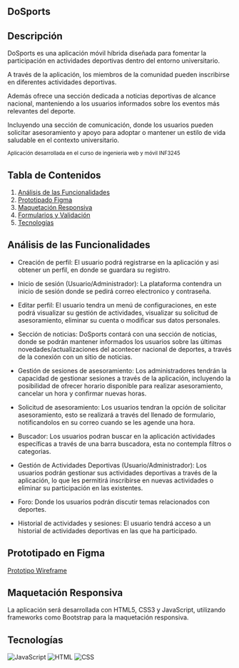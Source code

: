 ## DoSports
## Descripción

DoSports es una aplicación móvil híbrida diseñada para fomentar la participación en actividades deportivas dentro del entorno universitario.

A través de la aplicación, los miembros de la comunidad pueden inscribirse en diferentes actividades deportivas.

Además ofrece una sección dedicada a noticias deportivas de alcance nacional, manteniendo a los usuarios informados sobre los eventos más relevantes del deporte.

Incluyendo una sección de comunicación, donde los usuarios pueden solicitar asesoramiento y apoyo para adoptar o mantener un estilo de vida saludable en el contexto universitario.

<sub>Aplicación desarrollada en el curso de ingenieria web y móvil INF3245</sub>

## Tabla de Contenidos

1. [Análisis de las Funcionalidades](#análisisdelasfuncionalidades)
2. [Prototipado Figma](#prototipadofigma)
3. [Maquetación Responsiva](#aaquetaciónresponsiva)
4. [Formularios y Validación](#formulariosyvalidación)
5. [Tecnologías](#tecnologías)

## Análisis de las Funcionalidades

- Creación de perfil: El usuario podrá registrarse en la aplicación y asi obtener un perfil, en donde se guardara su registro.

- Inicio de sesión (Usuario/Administrador): La plataforma contendra un inicio de sesión donde se pedirá correo electronico y contraseña.

- Editar perfil:  El usuario tendra un menú de configuraciones, en este podrá visualizar su gestión de actividades, visualizar su solicitud de asesoramiento, eliminar su cuenta o modificar sus datos personales.
  
- Sección de noticias: DoSports contará con una sección de noticias, donde se podrán mantener informados los usuarios sobre las últimas novedades/actualizaciones del acontecer nacional de deportes, a través de la conexión con un sitio de noticias.

- Gestión de sesiones de asesoramiento: Los administradores tendrán la capacidad de gestionar sesiones a través de la aplicación, incluyendo la posibilidad de ofrecer horario disponible para realizar asesoramiento, cancelar un hora y confirmar nuevas horas.

- Solicitud de asesoramiento: Los usuarios tendran la opción de solicitar asesoramiento, esto se realizará a través del llenado de formulario, notificandolos en su correo cuando se les agende una hora.

- Buscador: Los usuarios podran buscar en la aplicación actividades específicas a través de una barra buscadora, esta no contempla filtros o categorias.

- Gestión de Actividades Deportivas (Usuario/Administrador): Los usuarios podrán gestionar sus actividades deportivas a través de la aplicación, lo que les permitirá inscribirse en nuevas actividades o eliminar su participación en las existentes.

- Foro: Donde los usuarios podrán discutir temas relacionados con deportes.

- Historial de actividades y sesiones: El usuario tendrá acceso a un historial de actividades deportivas en las que ha participado.


## Prototipado en Figma

[Prototipo Wireframe](https://www.figma.com/design/OhpDLO1HikjoKl7ndrjHzc/DoSports?node-id=11-27&t=rvU3IIRrJTx0IBBJ-1)

## Maquetación Responsiva
La aplicación será desarrollada con HTML5, CSS3 y JavaScript, utilizando frameworks como Bootstrap para la
maquetación responsiva.

## Tecnologías
![JavaScript](https://img.shields.io/badge/JavaScript-F7DF1E?style=flat&logo=javascript&logoColor=black)
![HTML](https://img.shields.io/badge/HTML5-E34F26?style=flat&logo=html5&logoColor=white)
![CSS](https://img.shields.io/badge/CSS3-1572B6?style=flat&logo=css3&logoColor=white)


